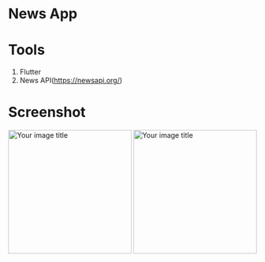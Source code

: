 # News App
# Tools
1. Flutter
2. News API(https://newsapi.org/)

# Screenshot
<img src="https://user-images.githubusercontent.com/49263226/203307697-a1ed26c0-cd5b-445f-a88a-900b4d5c1ac4.jpeg" alt="Your image title" width="250"/>
<img src="https://user-images.githubusercontent.com/49263226/203307712-dde345dd-7c18-405a-ade3-16e7453b52c2.jpeg" alt="Your image title" width="250"/>


